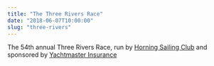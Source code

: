 ```yaml
---
title: "The Three Rivers Race"
date: "2018-06-07T10:00:00"
slug: "three-rivers"
---
```


The 54th annual Three Rivers Race, run by [Horning Sailing Club](https://www.horning-sailing.club/) and sponsored by [Yachtmaster Insurance](http://www.yachtmasterinsurance.co.uk/)

